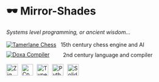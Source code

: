 # 🕶️ Mirror-Shades

_Systems level programming, or ancient wisdom..._

<div>
  <a href="https://github.com/mirror-shades/tamerlane-cpp/"><img src="https://img.shields.io/badge/C++-Tamerlane_Chess-193a9e" alt="Tamerlane Chess" style="vertical-align:middle;"/></a>
  &nbsp;
  <span style="vertical-align:middle;">15th century chess engine and AI</span>
</div>
<div style="padding-top: 8px;">
  <a href="https://github.com/mirror-shades/doxa"><img src="https://img.shields.io/badge/Zig-Doxa_Compiler-193a9e" alt="Doxa Compiler" style="vertical-align:middle;"/></a>
  &nbsp;&nbsp;&nbsp;&nbsp;&nbsp;&nbsp;&nbsp;
  <span style="vertical-align:middle;">2nd century language and compiler</span>
</div>

<br/>

<div style="display: flex; align-items: center; gap: 10px;">
  <img alt="Zig" width="30px" src="https://cdn.jsdelivr.net/gh/devicons/devicon@latest/icons/zig/zig-original.svg" />
  <img alt="Cpp" width="30px" src="https://cdn.jsdelivr.net/gh/devicons/devicon@latest/icons/cplusplus/cplusplus-original.svg" />
  <img alt="TypeScript" width="30px" src="https://cdn.jsdelivr.net/gh/devicons/devicon@latest/icons/typescript/typescript-original.svg" /> 
  <img alt="Python" width="30px" src="https://cdn.jsdelivr.net/gh/devicons/devicon@latest/icons/python/python-original.svg" />
  <img alt="Solidity" width="30px" src="https://cdn.jsdelivr.net/gh/devicons/devicon@latest/icons/solidity/solidity-plain.svg" />
</div>
